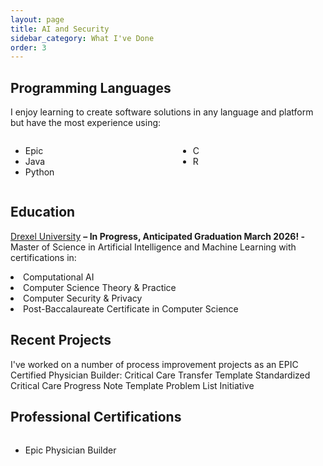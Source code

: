 ```yaml
---
layout: page
title: AI and Security
sidebar_category: What I've Done
order: 3
---
```


## Programming Languages

I enjoy learning to create software solutions in any language and platform but have the most experience using:

<div style="display: flex; gap: 2rem; flex-wrap: wrap;">
  <div style="flex: 1;">
    <ul>
        <li>Epic</li>
        <li>Java</li>
        <li>Python</li>
    </ul>
  </div>
  <div style="flex:1;">
    <ul>
        <li>C</li>
        <li>R</li>
    </ul>
</div>
</div>

## Education

<u>Drexel University</u>
<b>– In Progress, Anticipated Graduation March 2026! -</b>
Master of Science in Artificial Intelligence and Machine Learning
with certifications in:
<li>Computational AI</li>
<li>Computer Science Theory & Practice</li>
<li>Computer Security & Privacy</li>
<li>Post-Baccalaureate Certificate in Computer Science</li>

## Recent Projects

I've worked on a number of process improvement projects as an EPIC Certified Physician Builder:
Critical Care Transfer Template
Standardized Critical Care Progress Note Template
Problem List Initiative


## Professional Certifications

<div style="display: flex; gap: 2rem; flex-wrap: wrap;">
  <div style="flex: 1;">
    <ul>
    <li>Epic Physician Builder</li>
    </ul>
  </div>
</div>